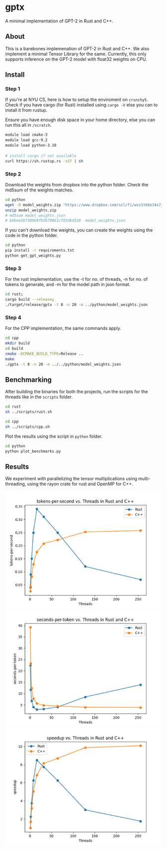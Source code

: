 # gptx
A minimal implementation of GPT-2 in Rust and C++.

## About
This is a barebones implemenation of GPT-2 in Rust and C++. We also implement a minimal Tensor Library for the same. Currently, this only supports inference on the GPT-2 model with float32 weights on CPU. 

## Install

### Step 1
If you're at NYU CS, here is how to setup the enviroment on `crunchy5`. Check if you have cargo (for Rust) installed using `cargo -V` else you can to install it from rustup. 

Ensure you have enough disk space in your home directory, else you can run this all in `/scratch`.
```bash
module load cmake-3
module load gcc-9.2
module load python-3.10

# install cargo if not available
curl https://sh.rustup.rs -sSf | sh
```


### Step 2
Download the weights from dropbox into the python folder. Check the md5sum of the weights matches.
```bash
cd python
wget -O model_weights.zip "https://www.dropbox.com/scl/fi/wvz1tk6e34s7jhwbsmo46/model_weights.zip?rlkey=7b1mu9qsn1y593u64awpglmyz&dl=0"
unzip model_weights.zip
# md5sum model_weights.json
# b6bee56f309b9f026798b1cf93dbd520  model_weights.json
```
If you can't download the weights, you can create the weights using the code in the python folder.
```bash
cd python
pip install -r requirements.txt
python get_gpt_weights.py
```

### Step 3
For the rust implementation, use the -t for no. of threads, -n for no. of tokens to generate, and -m for the model path in json format.
```bash
cd rust;
cargo build --release;
./target/release/gptx -t 8 -n 20 -m ../python/model_weights.json
```

### Step 4
For the CPP implementation, the same commands apply.
```bash
cd cpp
mkdir build
cd build
cmake -DCMAKE_BUILD_TYPE=Release ..
make
./gptx -t 8 -n 20 -m ../../python/model_weights.json
```

## Benchmarking
After building the binaries for both the projects, run the scripts for the threads like in the `scripts` folder. 
```bash
cd rust
sh ../scripts/rust.sh
```
```bash
cd cpp
sh ../scripts/cpp.sh
```

Plot the results using the script in `python` folder. 
```bash
cd python
python plot_benchmarks.py
```

## Results
We experiment with parallelizing the tensor multiplications using multi-threading, using the rayon crate for rust and OpenMP for C++. 

![tokens-per-second](./python/tokens-per-second_rust_cpp.png)
![seconds-per-token](./python/seconds-per-token_rust_cpp.png)
![speedup](./python/speedup_rust_cpp.png)